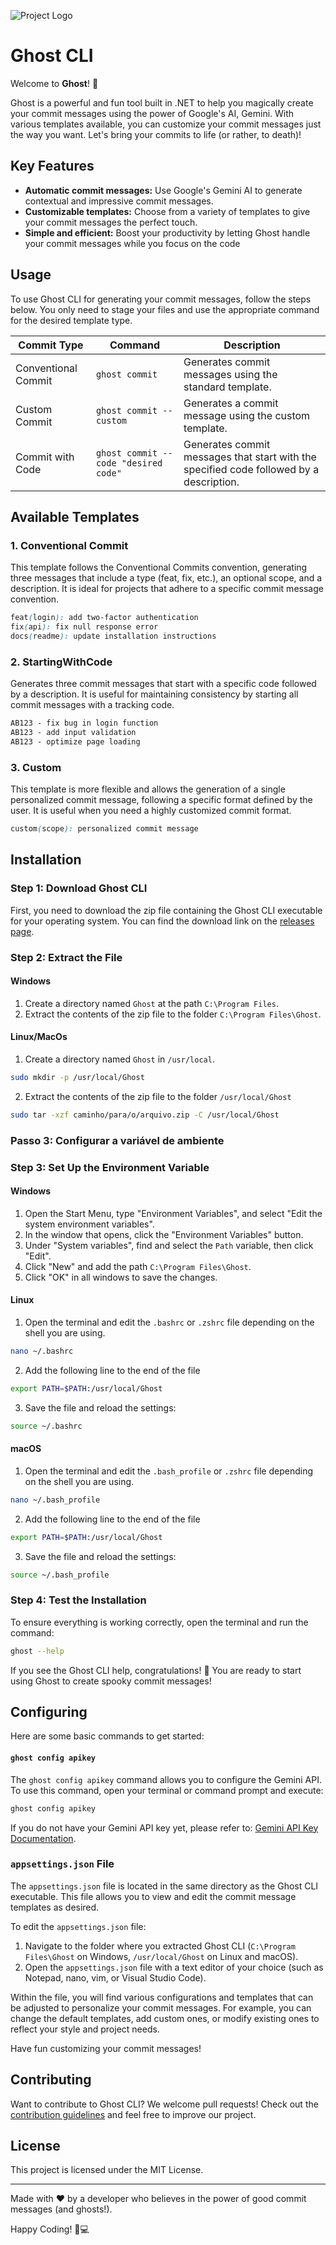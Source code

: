 ![Project Logo]("/docs/logo.jpg")

# Ghost CLI

Welcome to **Ghost**! 👻

Ghost is a powerful and fun tool built in .NET to help you magically create your commit messages using the power of Google's AI, Gemini. With various templates available, you can customize your commit messages just the way you want. Let's bring your commits to life (or rather, to death)!

## Key Features

- **Automatic commit messages:** Use Google's Gemini AI to generate contextual and impressive commit messages.
- **Customizable templates:** Choose from a variety of templates to give your commit messages the perfect touch.
- **Simple and efficient:** Boost your productivity by letting Ghost handle your commit messages while you focus on the code

## Usage

To use Ghost CLI for generating your commit messages, follow the steps below. You only need to stage your files and use the appropriate command for the desired template type.

|Commit Type|Command|Description|
|---|---|---|
|Conventional Commit|`ghost commit`|Generates commit messages using the standard template.|
|Custom Commit|`ghost commit --custom`|Generates a commit message using the custom template.|
|Commit with Code|`ghost commit --code "desired code"`|Generates commit messages that start with the specified code followed by a description.|

## Available Templates

### 1. Conventional Commit

This template follows the Conventional Commits convention, generating three messages that include a type (feat, fix, etc.), an optional scope, and a description. It is ideal for projects that adhere to a specific commit message convention.

``` scss
feat(login): add two-factor authentication 
fix(api): fix null response error 
docs(readme): update installation instructions
```

### 2. StartingWithCode

Generates three commit messages that start with a specific code followed by a description. It is useful for maintaining consistency by starting all commit messages with a tracking code.


``` scss
AB123 - fix bug in login function
AB123 - add input validation
AB123 - optimize page loading
```

### 3. Custom

This template is more flexible and allows the generation of a single personalized commit message, following a specific format defined by the user. It is useful when you need a highly customized commit format.

``` scss
custom(scope): personalized commit message
```
## Installation

### Step 1: Download Ghost CLI

First, you need to download the zip file containing the Ghost CLI executable for your operating system. You can find the download link on the [releases page](#).

### Step 2: Extract the File

#### Windows

1. Create a directory named `Ghost` at the path `C:\Program Files`.
2. Extract the contents of the zip file to the folder `C:\Program Files\Ghost`.

#### Linux/MacOs

1. Create a directory named `Ghost` in `/usr/local`.

``` sh
sudo mkdir -p /usr/local/Ghost
```

2. Extract the contents of the zip file to the folder `/usr/local/Ghost`

``` sh
sudo tar -xzf caminho/para/o/arquivo.zip -C /usr/local/Ghost
```

### Passo 3: Configurar a variável de ambiente

### Step 3: Set Up the Environment Variable

#### Windows

1. Open the Start Menu, type "Environment Variables", and select "Edit the system environment variables".
2. In the window that opens, click the "Environment Variables" button.
3. Under "System variables", find and select the `Path` variable, then click "Edit".
4. Click "New" and add the path `C:\Program Files\Ghost`.
5. Click "OK" in all windows to save the changes.

#### Linux

1. Open the terminal and edit the `.bashrc` or `.zshrc` file depending on the shell you are using.

``` sh
nano ~/.bashrc
```

2. Add the following line to the end of the file

``` sh
export PATH=$PATH:/usr/local/Ghost
```

3. Save the file and reload the settings:

``` sh
source ~/.bashrc
```

#### macOS

1. Open the terminal and edit the `.bash_profile` or `.zshrc` file depending on the shell you are using.

``` sh
nano ~/.bash_profile
```

2. Add the following line to the end of the file

``` sh
export PATH=$PATH:/usr/local/Ghost
```

3. Save the file and reload the settings:

``` sh
source ~/.bash_profile
```
### Step 4: Test the Installation

To ensure everything is working correctly, open the terminal and run the command:

``` sh
ghost --help
```

If you see the Ghost CLI help, congratulations! 🎉 You are ready to start using Ghost to create spooky commit messages!

## Configuring

Here are some basic commands to get started:
#### `ghost config apikey`

The `ghost config apikey` command allows you to configure the Gemini API. To use this command, open your terminal or command prompt and execute:

``` sh
ghost config apikey
```

If you do not have your Gemini API key yet, please refer to: [Gemini API Key Documentation](https://ai.google.dev/gemini-api/docs/api-key?hl=pt-br).

### `appsettings.json` File

The `appsettings.json` file is located in the same directory as the Ghost CLI executable. This file allows you to view and edit the commit message templates as desired.

To edit the `appsettings.json` file:

1. Navigate to the folder where you extracted Ghost CLI (`C:\Program Files\Ghost` on Windows, `/usr/local/Ghost` on Linux and macOS).
2. Open the `appsettings.json` file with a text editor of your choice (such as Notepad, nano, vim, or Visual Studio Code).

Within the file, you will find various configurations and templates that can be adjusted to personalize your commit messages. For example, you can change the default templates, add custom ones, or modify existing ones to reflect your style and project needs.

Have fun customizing your commit messages!

## Contributing

Want to contribute to Ghost CLI? We welcome pull requests! Check out the [contribution guidelines](CONTRIBUTING.md) and feel free to improve our project.

## License

This project is licensed under the MIT License.

---

Made with ❤️ by a developer who believes in the power of good commit messages (and ghosts!).

Happy Coding! 👻💻
